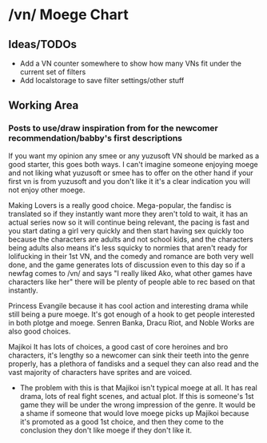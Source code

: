 # /vn/ Moege Chart

## Ideas/TODOs

-   Add a VN counter somewhere to show how many VNs fit under the current set of filters
-   Add localstorage to save filter settings/other stuff

## Working Area

### Posts to use/draw inspiration from for the newcomer recommendation/babby's first descriptions

If you want my opinion any smee or any yuzusoft VN should be marked as a good starter, this goes both ways. I can't imagine someone enjoying moege and not liking what yuzusoft or smee has to offer on the other hand if your first vn is from yuzusoft and you don't like it it's a clear indication you will not enjoy other moege.

Making Lovers is a really good choice. Mega-popular, the fandisc is translated so if they instantly want more they aren't told to wait, it has an actual series now so it will continue being relevant, the pacing is fast and you start dating a girl very quickly and then start having sex quickly too because the characters are adults and not school kids, and the characters being adults also means it's less squicky to normies that aren't ready for lolifucking in their 1st VN, and the comedy and romance are both very well done, and the game generates lots of discussion even to this day so if a newfag comes to /vn/ and says "I really liked Ako, what other games have characters like her" there will be plenty of people able to rec based on that instantly.

Princess Evangile because it has cool action and interesting drama while still being a pure moege. It's got enough of a hook to get people interested in both plotge and moege. Senren Banka, Dracu Riot, and Noble Works are also good choices.

Majikoi
It has lots of choices, a good cast of core heroines and bro characters, it's lengthy so a newcomer can sink their teeth into the genre properly, has a plethora of fandisks and a sequel they can also read and the vast majority of characters have sprites and are voiced.
- The problem with this is that Majikoi isn't typical moege at all. It has real drama, lots of real fight scenes, and actual plot.
If this is someone's 1st game they will be under the wrong impression of the genre. It would be a shame if someone that would love moege picks up Majikoi because it's promoted as a good 1st choice, and then they come to the conclusion they don't like moege if they don't like it.
